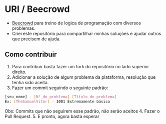 # URI / Beecrowd
- [Beecrowd](https://www.beecrowd.com.br/judge/en/login) para treino de logica de programação com diversos problemas.
- Criei este repositório para compartilhar minhas soluções e ajudar outros que precisem de ajuda.

## Como contribuir 
1. Para contribuir basta fazer um fork do repositório no lado superior direito.
2. Adicionar a solução de algum problema da plataforma, resolução que tenha sido aceita.
3. Fazer um commit seguindo o seguinte padrão:
```bash
[seu_nome] - [N°_do_problema] [Título_do_problema]
Ex: [TheSamuelVitor] - 1001 Extremamente básico
```
Obs: Commits que não seguirem esse padrão, não serão aceitos
4. Fazer o Pull Request.
5. E pronto, agora basta esperar
